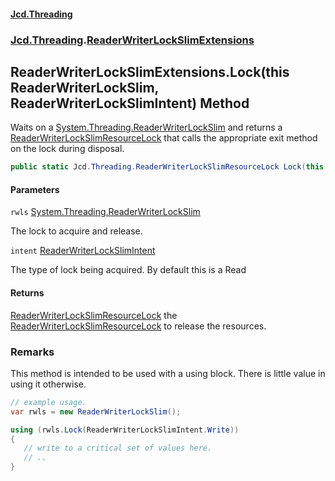 #### [Jcd.Threading](index.md 'index')
### [Jcd.Threading](Jcd.Threading.md 'Jcd.Threading').[ReaderWriterLockSlimExtensions](ReaderWriterLockSlimExtensions.md 'Jcd.Threading.ReaderWriterLockSlimExtensions')

## ReaderWriterLockSlimExtensions.Lock(this ReaderWriterLockSlim, ReaderWriterLockSlimIntent) Method

Waits on a [System.Threading.ReaderWriterLockSlim](https://docs.microsoft.com/en-us/dotnet/api/System.Threading.ReaderWriterLockSlim 'System.Threading.ReaderWriterLockSlim') and returns a [ReaderWriterLockSlimResourceLock](ReaderWriterLockSlimResourceLock.md 'Jcd.Threading.ReaderWriterLockSlimResourceLock') that
calls the appropriate exit method on the lock during disposal.

```csharp
public static Jcd.Threading.ReaderWriterLockSlimResourceLock Lock(this System.Threading.ReaderWriterLockSlim rwls, Jcd.Threading.ReaderWriterLockSlimIntent intent=Jcd.Threading.ReaderWriterLockSlimIntent.Read);
```
#### Parameters

<a name='Jcd.Threading.ReaderWriterLockSlimExtensions.Lock(thisSystem.Threading.ReaderWriterLockSlim,Jcd.Threading.ReaderWriterLockSlimIntent).rwls'></a>

`rwls` [System.Threading.ReaderWriterLockSlim](https://docs.microsoft.com/en-us/dotnet/api/System.Threading.ReaderWriterLockSlim 'System.Threading.ReaderWriterLockSlim')

The lock to acquire and release.

<a name='Jcd.Threading.ReaderWriterLockSlimExtensions.Lock(thisSystem.Threading.ReaderWriterLockSlim,Jcd.Threading.ReaderWriterLockSlimIntent).intent'></a>

`intent` [ReaderWriterLockSlimIntent](ReaderWriterLockSlimIntent.md 'Jcd.Threading.ReaderWriterLockSlimIntent')

The type of lock being acquired. By default this is a Read

#### Returns
[ReaderWriterLockSlimResourceLock](ReaderWriterLockSlimResourceLock.md 'Jcd.Threading.ReaderWriterLockSlimResourceLock')
the [ReaderWriterLockSlimResourceLock](ReaderWriterLockSlimResourceLock.md 'Jcd.Threading.ReaderWriterLockSlimResourceLock') to release the resources.

### Remarks

This method is intended to be used with a using block.
There is little value in using it otherwise.

```csharp
// example usage.
var rwls = new ReaderWriterLockSlim();

using (rwls.Lock(ReaderWriterLockSlimIntent.Write))
{
   // write to a critical set of values here.
   // ..
}
```
